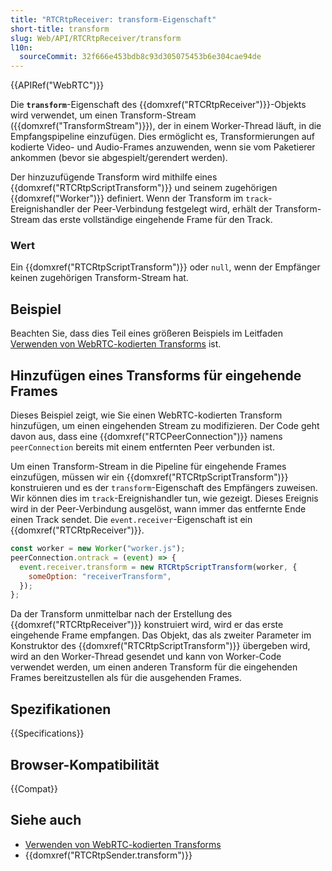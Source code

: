 ```yaml
---
title: "RTCRtpReceiver: transform-Eigenschaft"
short-title: transform
slug: Web/API/RTCRtpReceiver/transform
l10n:
  sourceCommit: 32f666e453bdb8c93d305075453b6e304cae94de
---
```


{{APIRef("WebRTC")}}

Die **`transform`**-Eigenschaft des {{domxref("RTCRtpReceiver")}}-Objekts wird verwendet, um einen Transform-Stream ({{domxref("TransformStream")}}), der in einem Worker-Thread läuft, in die Empfangspipeline einzufügen.
Dies ermöglicht es, Transformierungen auf kodierte Video- und Audio-Frames anzuwenden, wenn sie vom Paketierer ankommen (bevor sie abgespielt/gerendert werden).

Der hinzuzufügende Transform wird mithilfe eines {{domxref("RTCRtpScriptTransform")}} und seinem zugehörigen {{domxref("Worker")}} definiert.
Wenn der Transform im `track`-Ereignishandler der Peer-Verbindung festgelegt wird, erhält der Transform-Stream das erste vollständige eingehende Frame für den Track.

### Wert

Ein {{domxref("RTCRtpScriptTransform")}}<!-- oder {{domxref("SFrameTransform")}} --> oder `null`, wenn der Empfänger keinen zugehörigen Transform-Stream hat.

## Beispiel

Beachten Sie, dass dies Teil eines größeren Beispiels im Leitfaden [Verwenden von WebRTC-kodierten Transforms](/de/docs/Web/API/WebRTC_API/Using_Encoded_Transforms) ist.

## Hinzufügen eines Transforms für eingehende Frames

Dieses Beispiel zeigt, wie Sie einen WebRTC-kodierten Transform hinzufügen, um einen eingehenden Stream zu modifizieren.
Der Code geht davon aus, dass eine {{domxref("RTCPeerConnection")}} namens `peerConnection` bereits mit einem entfernten Peer verbunden ist.

Um einen Transform-Stream in die Pipeline für eingehende Frames einzufügen, müssen wir ein {{domxref("RTCRtpScriptTransform")}} konstruieren und es der `transform`-Eigenschaft des Empfängers zuweisen.
Wir können dies im `track`-Ereignishandler tun, wie gezeigt.
Dieses Ereignis wird in der Peer-Verbindung ausgelöst, wann immer das entfernte Ende einen Track sendet.
Die `event.receiver`-Eigenschaft ist ein {{domxref("RTCRtpReceiver")}}.

```js
const worker = new Worker("worker.js");
peerConnection.ontrack = (event) => {
  event.receiver.transform = new RTCRtpScriptTransform(worker, {
    someOption: "receiverTransform",
  });
};
```

Da der Transform unmittelbar nach der Erstellung des {{domxref("RTCRtpReceiver")}} konstruiert wird, wird er das erste eingehende Frame empfangen.
Das Objekt, das als zweiter Parameter im Konstruktor des {{domxref("RTCRtpScriptTransform")}} übergeben wird, wird an den Worker-Thread gesendet und kann von Worker-Code verwendet werden, um einen anderen Transform für die eingehenden Frames bereitzustellen als für die ausgehenden Frames.

## Spezifikationen

{{Specifications}}

## Browser-Kompatibilität

{{Compat}}

## Siehe auch

- [Verwenden von WebRTC-kodierten Transforms](/de/docs/Web/API/WebRTC_API/Using_Encoded_Transforms)
- {{domxref("RTCRtpSender.transform")}}
